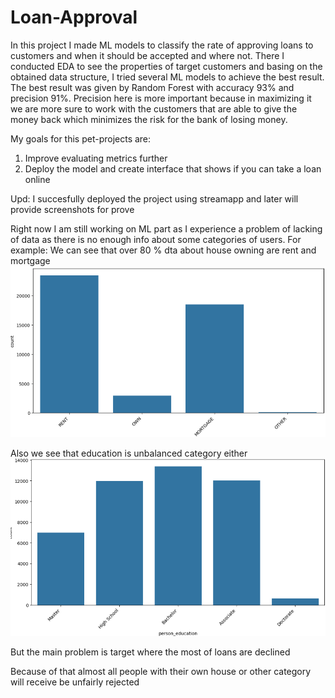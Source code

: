 # Loan-Approval
In this project I made ML models to classify the rate of approving loans to customers and when it should be accepted and where not. There I conducted EDA to see the properties of target customers and basing on the obtained data structure, 
I tried several ML models to achieve the best result. The best result was given by Random Forest with accuracy 93% and precision 91%. Precision here is more important because in maximizing it we are more sure to work with the customers that are able 
to give the money back which minimizes the risk for the bank of losing money.

My goals for this pet-projects are:

1) Improve evaluating metrics further
2) Deploy the model and create interface that shows if you can take a loan online

Upd: I succesfully deployed the project using streamapp and later will provide screenshots for prove

Right now I am still working on ML part as I experience a problem of lacking of data as there is no enough info about some categories of users.
For example: We can see that over 80 % dta about house owning are rent and mortgage
![Image alt](https://github.com/Alexandrbel204/Loan-Approval/blob/main/pictures/hone_own_picture.png)

Also we see that education is unbalanced category either
![Image alt](https://github.com/Alexandrbel204/Loan-Approval/blob/main/pictures/person_education.png)

But the main problem is target where the most of loans are declined

Because of that almost all people with their own house or other category will receive be unfairly rejected
